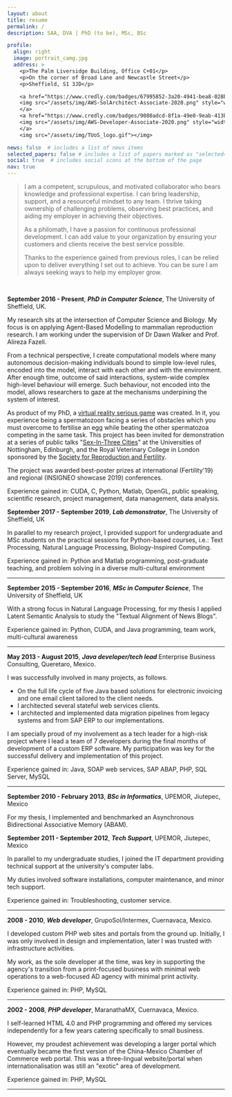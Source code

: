 ```yaml
---
layout: about
title: resume
permalink: /
description: SAA, DVA | PhD (to be), MSc, BSc

profile:
  align: right
  image: portrait_camg.jpg
  address: >
    <p>The Palm Liversidge Building, Office C+01</p>
    <p>On the corner of Broad Lane and Newcastle Street</p>
    <p>Sheffield, S1 3JD</p>

    <a href="https://www.credly.com/badges/67995852-3a20-4941-bea8-028b9887c67b/public_url" style="text-decoration: none">
    <img src="/assets/img/AWS-SolArchitect-Associate-2020.png" style="width:110px;">
    </a>
    <a href="https://www.credly.com/badges/9080adcd-8f1a-49e0-9eab-413b2be686b2/public_url" style="text-decoration: none">
    <img src="/assets/img/AWS-Developer-Associate-2020.png" style="width:110px;">
    </a>
    <img src="/assets/img/TUoS_logo.gif"></img>

news: false  # includes a list of news items
selected_papers: false # includes a list of papers marked as "selected={true}"
social: true  # includes social icons at the bottom of the page
nav: true
---
```


<blockquote class="statement">
<p>I am a competent, scrupulous, and motivated collaborator who bears knowledge and professional expertise. I can bring leadership, support, and a resourceful mindset to any team. I thrive taking ownership of challenging problems, observing best practices, and aiding my employer in achieving their objectives.</p>
<p>As a philomath, I have a passion for continuous professional development. I can add value to your organization by ensuring your customers and clients receive the best service possible.</p>
<p>Thanks to the experience gained from previous roles, I can be relied upon to deliver everything I set out to achieve. You can be sure I am always seeking ways to help my employer grow.</p>
</blockquote>

<br />

**September 2016 - Present**, ***PhD in Computer Science***, The University of
Sheffield, UK.

My research sits at the intersection of Computer Science and Biology.
My focus is on applying Agent-Based Modelling to mammalian
reproduction research. I am working under the supervision of Dr Dawn Walker
and Prof. Alireza Fazeli.

From a technical perspective, I create
computational models where many autonomous decision-making 
individuals bound to simple low-level rules, encoded into the 
model, interact with each other and with the environment. 
After enough time, outcome of said interactions, system-wide complex high-level behaviour will emerge. Such behaviour, not encoded into the model, allows researchers to gaze at the mechanisms underpining the system of interest.

As product of my PhD, a [virtual reality serious game](https://cmoralesmx.github.io/FertilizationVR_web/)
was created. In it, you experience being a spermatozoon facing a series of obstacles which you must overcome to fertilise an egg while beating the other spermatozoa competing in the same task.
This project has been invited for demonstration at a series of public talks
"[Sex-In-Three Cities](https://srf-reproduction.org/events/sex-in-three-cities-events/)"
at the Universities of Nottingham, Edinburgh, and the Royal Veterinary College
in London sponsored by the [Society for Reproduction and Fertility](https://srf-reproduction.org/).

The project was awarded best-poster prizes at international (Fertility'19) and regional (INSIGNEO showcase 2019) conferences.

Experience gained in: CUDA, C, Python, Matlab, OpenGL, public speaking, scientific research, project management, data management, data analysis.

**September 2017 - September 2019**, ***Lab demonstrator***, The University of Sheffield, UK

In parallel to my research project, I provided support for undergraduate and
MSc students on the practical sessions for Python-based courses, i.e.: Text
Processing, Natural Language Processing, Biology-Inspired Computing.

Experience gained in: Python and Matlab programming, post-graduate teaching, and problem solving in a diverse multi-cultural environment

----
**September 2015 - September 2016**, ***MSc in Computer Science***, The University
of Sheffield, UK

With a strong focus in Natural Language Processing, for my thesis I applied
Latent Semantic Analysis to study the "Textual Alignment of News Blogs".

Experience gained in: Python, CUDA, and Java programming, team work, multi-cultural awareness

----
**May 2013 - August 2015**, ***Java developer/tech lead*** Enterprise Business
Consulting, Queretaro, Mexico.

I was successfully involved in many projects, as follows.

- On the full life cycle of five Java based solutions for electronic invoicing
and one email client tailored to the client needs.
- I architected several stateful web services clients.
- I architected and implemented data migration pipelines from legacy systems
and from SAP ERP to our implementations.

I am specially proud of my involvement as a tech leader for a high-risk project where I lead a team of 7 developers during the final months of development of a custom ERP software. 
My participation was key for the successful delivery and implementation of this project.

Experience gained in: Java, SOAP web services, SAP ABAP, PHP, SQL Server, MySQL

----
**September 2010 - February 2013**, ***BSc in Informatics***, UPEMOR, Jiutepec,
Mexico

For my thesis, I implemented and benchmarked an Asynchronous Bidirectional
Associative Memory (ABAM).

**September 2011 - September 2012**, ***Tech Support***, UPEMOR, Jiutepec,
Mexico

In parallel to my undergraduate studies, I joined the IT department providing
technical support at the university's computer labs.

My duties involved software installations, computer maintenance, and minor tech support.

Experience gained in: Troubleshooting, customer service.

----
**2008 - 2010**, ***Web developer***, GrupoSol/Intermex, Cuernavaca, Mexico.

I developed custom PHP web sites and portals from the ground up. Initially,
I was only involved in design and implementation, later I was trusted with
infrastructure activities.

My work, as the sole developer at the time, was key in supporting the agency's
transition from a print-focused business with minimal web operations to a
web-focused AD agency with minimal print activity.

Experience gained in: PHP, MySQL

----
**2002 - 2008**, ***PHP developer***, MaranathaMX, Cuernavaca, Mexico.

I self-learned HTML 4.0 and PHP programming and offered my services
independently for a few years catering specifically to small business.

However, my proudest achievement was developing a larger portal which
eventually became the first version of the China-Mexico Chamber of Commerce
web portal. This was a three-lingual website/portal when internationalisation
was still an "exotic" area of development.

Experience gained in: PHP, MySQL

----
